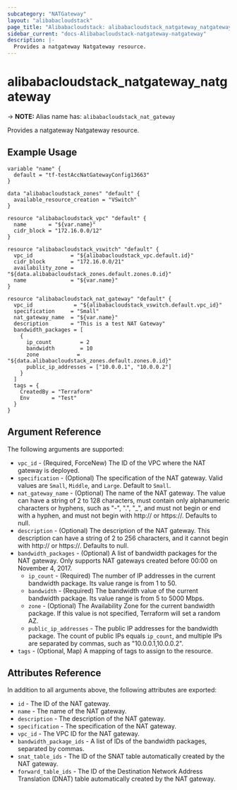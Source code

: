 ```yaml
---
subcategory: "NATGateway"
layout: "alibabacloudstack"
page_title: "Alibabacloudstack: alibabacloudstack_natgateway_natgateway"
sidebar_current: "docs-Alibabacloudstack-natgateway-natgateway"
description: |- 
  Provides a natgateway Natgateway resource.
---
```


# alibabacloudstack_natgateway_natgateway
-> **NOTE:** Alias name has: `alibabacloudstack_nat_gateway`

Provides a natgateway Natgateway resource.

## Example Usage

```hcl
variable "name" {
  default = "tf-testAccNatGatewayConfig13663"
}

data "alibabacloudstack_zones" "default" {
  available_resource_creation = "VSwitch"
}

resource "alibabacloudstack_vpc" "default" {
  name       = "${var.name}"
  cidr_block = "172.16.0.0/12"
}

resource "alibabacloudstack_vswitch" "default" {
  vpc_id            = "${alibabacloudstack_vpc.default.id}"
  cidr_block        = "172.16.0.0/21"
  availability_zone = "${data.alibabacloudstack_zones.default.zones.0.id}"
  name              = "${var.name}"
}

resource "alibabacloudstack_nat_gateway" "default" {
  vpc_id             = "${alibabacloudstack_vswitch.default.vpc_id}"
  specification     = "Small"
  nat_gateway_name  = "${var.name}"
  description       = "This is a test NAT Gateway"
  bandwidth_packages = [
    {
      ip_count         = 2
      bandwidth        = 10
      zone            = "${data.alibabacloudstack_zones.default.zones.0.id}"
      public_ip_addresses = ["10.0.0.1", "10.0.0.2"]
    }
  ]
  tags = {
    CreatedBy = "Terraform"
    Env       = "Test"
  }
}
```

## Argument Reference

The following arguments are supported:

* `vpc_id` - (Required, ForceNew) The ID of the VPC where the NAT gateway is deployed.
* `specification` - (Optional) The specification of the NAT gateway. Valid values are `Small`, `Middle`, and `Large`. Default to `Small`.
* `nat_gateway_name` - (Optional) The name of the NAT gateway. The value can have a string of 2 to 128 characters, must contain only alphanumeric characters or hyphens, such as "-", ".", "_", and must not begin or end with a hyphen, and must not begin with http:// or https://. Defaults to null.
* `description` - (Optional) The description of the NAT gateway. This description can have a string of 2 to 256 characters, and it cannot begin with http:// or https://. Defaults to null.
* `bandwidth_packages` - (Optional) A list of bandwidth packages for the NAT gateway. Only supports NAT gateways created before 00:00 on November 4, 2017.
  * `ip_count` - (Required) The number of IP addresses in the current bandwidth package. Its value range is from 1 to 50.
  * `bandwidth` - (Required) The bandwidth value of the current bandwidth package. Its value range is from 5 to 5000 Mbps.
  * `zone` - (Optional) The Availability Zone for the current bandwidth package. If this value is not specified, Terraform will set a random AZ.
  * `public_ip_addresses` - The public IP addresses for the bandwidth package. The count of public IPs equals `ip_count`, and multiple IPs are separated by commas, such as "10.0.0.1,10.0.0.2".
* `tags` - (Optional, Map) A mapping of tags to assign to the resource.

## Attributes Reference

In addition to all arguments above, the following attributes are exported:

* `id` - The ID of the NAT gateway.
* `name` - The name of the NAT gateway.
* `description` - The description of the NAT gateway.
* `specification` - The specification of the NAT gateway.
* `vpc_id` - The VPC ID for the NAT gateway.
* `bandwidth_package_ids` - A list of IDs of the bandwidth packages, separated by commas.
* `snat_table_ids` - The ID of the SNAT table automatically created by the NAT gateway.
* `forward_table_ids` - The ID of the Destination Network Address Translation (DNAT) table automatically created by the NAT gateway.